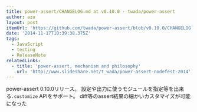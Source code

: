 ```yaml
---
title: power-assert/CHANGELOG.md at v0.10.0 · twada/power-assert
author: azu
layout: post
itemUrl: 'https://github.com/twada/power-assert/blob/v0.10.0/CHANGELOG.md'
date: '2014-11-17T10:39:38.375Z'
tags:
  - JavaScript
  - testing
  - ReleaseNote
relatedLinks:
  - title: 'power-assert, mechanism and philosophy'
    url: 'http://www.slideshare.net/t_wada/power-assert-nodefest-2014'
---
```

power-assert 0.10.0リリース。
設定や出力に使うモジュールを指定等を出来る`.customize` APIをサポート。
diff等のassert結果の細かいカスタマイズが可能になった
